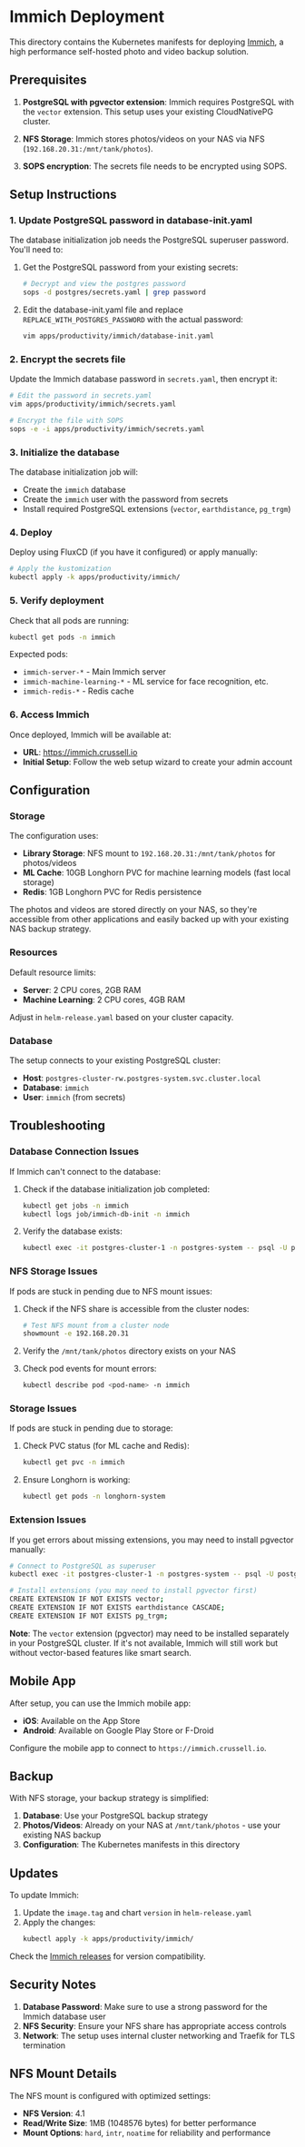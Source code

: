# Immich Deployment

This directory contains the Kubernetes manifests for deploying [Immich](https://immich.app/), a high performance self-hosted photo and video backup solution.

## Prerequisites

1. **PostgreSQL with pgvector extension**: Immich requires PostgreSQL with the `vector` extension. This setup uses your existing CloudNativePG cluster.

2. **NFS Storage**: Immich stores photos/videos on your NAS via NFS (`192.168.20.31:/mnt/tank/photos`).

3. **SOPS encryption**: The secrets file needs to be encrypted using SOPS.

## Setup Instructions

### 1. Update PostgreSQL password in database-init.yaml

The database initialization job needs the PostgreSQL superuser password. You'll need to:

1. Get the PostgreSQL password from your existing secrets:
   ```bash
   # Decrypt and view the postgres password
   sops -d postgres/secrets.yaml | grep password
   ```

2. Edit the database-init.yaml file and replace `REPLACE_WITH_POSTGRES_PASSWORD` with the actual password:
   ```bash
   vim apps/productivity/immich/database-init.yaml
   ```

### 2. Encrypt the secrets file

Update the Immich database password in `secrets.yaml`, then encrypt it:

```bash
# Edit the password in secrets.yaml
vim apps/productivity/immich/secrets.yaml

# Encrypt the file with SOPS
sops -e -i apps/productivity/immich/secrets.yaml
```

### 3. Initialize the database

The database initialization job will:
- Create the `immich` database
- Create the `immich` user with the password from secrets
- Install required PostgreSQL extensions (`vector`, `earthdistance`, `pg_trgm`)

### 4. Deploy

Deploy using FluxCD (if you have it configured) or apply manually:

```bash
# Apply the kustomization
kubectl apply -k apps/productivity/immich/
```

### 5. Verify deployment

Check that all pods are running:

```bash
kubectl get pods -n immich
```

Expected pods:
- `immich-server-*` - Main Immich server
- `immich-machine-learning-*` - ML service for face recognition, etc.
- `immich-redis-*` - Redis cache

### 6. Access Immich

Once deployed, Immich will be available at:
- **URL**: https://immich.crussell.io
- **Initial Setup**: Follow the web setup wizard to create your admin account

## Configuration

### Storage

The configuration uses:
- **Library Storage**: NFS mount to `192.168.20.31:/mnt/tank/photos` for photos/videos
- **ML Cache**: 10GB Longhorn PVC for machine learning models (fast local storage)
- **Redis**: 1GB Longhorn PVC for Redis persistence

The photos and videos are stored directly on your NAS, so they're accessible from other applications and easily backed up with your existing NAS backup strategy.

### Resources

Default resource limits:
- **Server**: 2 CPU cores, 2GB RAM
- **Machine Learning**: 2 CPU cores, 4GB RAM

Adjust in `helm-release.yaml` based on your cluster capacity.

### Database

The setup connects to your existing PostgreSQL cluster:
- **Host**: `postgres-cluster-rw.postgres-system.svc.cluster.local`
- **Database**: `immich`
- **User**: `immich` (from secrets)

## Troubleshooting

### Database Connection Issues

If Immich can't connect to the database:

1. Check if the database initialization job completed:
   ```bash
   kubectl get jobs -n immich
   kubectl logs job/immich-db-init -n immich
   ```

2. Verify the database exists:
   ```bash
   kubectl exec -it postgres-cluster-1 -n postgres-system -- psql -U postgres -l
   ```

### NFS Storage Issues

If pods are stuck in pending due to NFS mount issues:

1. Check if the NFS share is accessible from the cluster nodes:
   ```bash
   # Test NFS mount from a cluster node
   showmount -e 192.168.20.31
   ```

2. Verify the `/mnt/tank/photos` directory exists on your NAS

3. Check pod events for mount errors:
   ```bash
   kubectl describe pod <pod-name> -n immich
   ```

### Storage Issues

If pods are stuck in pending due to storage:

1. Check PVC status (for ML cache and Redis):
   ```bash
   kubectl get pvc -n immich
   ```

2. Ensure Longhorn is working:
   ```bash
   kubectl get pods -n longhorn-system
   ```

### Extension Issues

If you get errors about missing extensions, you may need to install pgvector manually:

```bash
# Connect to PostgreSQL as superuser
kubectl exec -it postgres-cluster-1 -n postgres-system -- psql -U postgres -d immich

# Install extensions (you may need to install pgvector first)
CREATE EXTENSION IF NOT EXISTS vector;
CREATE EXTENSION IF NOT EXISTS earthdistance CASCADE;
CREATE EXTENSION IF NOT EXISTS pg_trgm;
```

**Note**: The `vector` extension (pgvector) may need to be installed separately in your PostgreSQL cluster. If it's not available, Immich will still work but without vector-based features like smart search.

## Mobile App

After setup, you can use the Immich mobile app:
- **iOS**: Available on the App Store
- **Android**: Available on Google Play Store or F-Droid

Configure the mobile app to connect to `https://immich.crussell.io`.

## Backup

With NFS storage, your backup strategy is simplified:
1. **Database**: Use your PostgreSQL backup strategy
2. **Photos/Videos**: Already on your NAS at `/mnt/tank/photos` - use your existing NAS backup
3. **Configuration**: The Kubernetes manifests in this directory

## Updates

To update Immich:

1. Update the `image.tag` and chart `version` in `helm-release.yaml`
2. Apply the changes:
   ```bash
   kubectl apply -k apps/productivity/immich/
   ```

Check the [Immich releases](https://github.com/immich-app/immich/releases) for version compatibility.

## Security Notes

1. **Database Password**: Make sure to use a strong password for the Immich database user
2. **NFS Security**: Ensure your NFS share has appropriate access controls
3. **Network**: The setup uses internal cluster networking and Traefik for TLS termination

## NFS Mount Details

The NFS mount is configured with optimized settings:
- **NFS Version**: 4.1
- **Read/Write Size**: 1MB (1048576 bytes) for better performance
- **Mount Options**: `hard`, `intr`, `noatime` for reliability and performance 